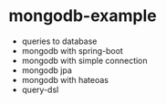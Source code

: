 # mongodb-example
* queries to database
* mongodb with spring-boot
* mongodb with simple connection
* mongodb jpa
* mongodb with hateoas
* query-dsl
